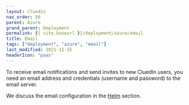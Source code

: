 ```yaml
---
layout: cluedin
nav_order: 50
parent: Azure
grand_parent: Deployment
permalink: {{ site.baseurl }}/deployment/azure/email
title: Email
tags: ["deployment", "azure", "email"]
last_modified: 2021-11-15
headerIcon: "paas"
---
```


To receive email notifications and send invites to new CluedIn users, you need an email address and credentials (username and password) to the email server.

We discuss the email configuration in the [Helm](./helm) section.